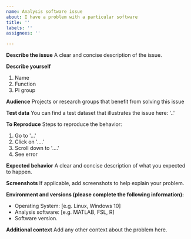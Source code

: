 ```yaml
---
name: Analysis software issue
about: I have a problem with a particular software
title: ''
labels: ''
assignees: ''

---
```


**Describe the issue**
A clear and concise description of the issue.

**Describe yourself**
1. Name
2. Function
3. PI group

**Audience**
Projects or research groups that benefit from solving this issue

**Test data**
You can find a test dataset that illustrates the issue here: '..'

**To Reproduce**
Steps to reproduce the behavior:
1. Go to '...'
2. Click on '....'
3. Scroll down to '....'
4. See error

**Expected behavior**
A clear and concise description of what you expected to happen.

**Screenshots**
If applicable, add screenshots to help explain your problem.

**Environment and versions (please complete the following information):**
 - Operating System: [e.g. Linux, Windows 10]
 - Analysis software: [e.g. MATLAB, FSL, R]
 - Software version.

**Additional context**
Add any other context about the problem here.
